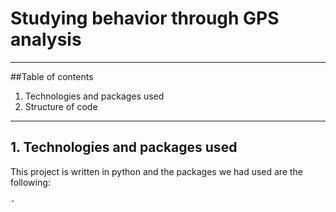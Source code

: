 # Studying behavior through GPS analysis
***
##Table of contents 
1. Technologies and packages used 
2. Structure of code  

***
## 1. Technologies and packages used
This project is written in python and the packages we had used are the 
following: 
    
    -